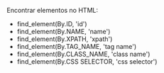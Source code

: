Encontrar elementos no HTML:
- find_element(By.ID, 'id')
- find_element(By.NAME, 'name')
- find_element(By.XPATH, 'xpath')
- find_element(By.TAG_NAME, 'tag name')
- find_element(By.CLASS_NAME, 'class name')
- find_element(By.CSS SELECTOR, 'css selector')
